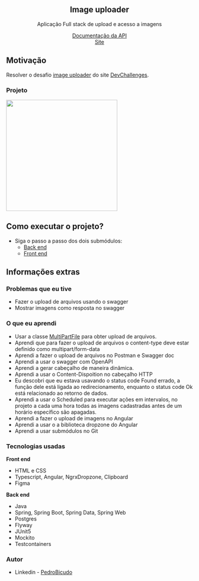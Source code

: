 <div align="center">
    <h2>Image uploader</h2>
    <p>Aplicação Full stack de upload e acesso a imagens</p>
    <a href="https://imageuploader-pedrobicudo.herokuapp.com/swagger-ui.html">Documentação da API</a><br/>
    <a href="https://imageuploader-pedrobicudo.netlify.app/upload">Site</a>
</div>

## Motivação
Resolver o desafio [image uploader](https://devchallenges.io/challenges/O2iGT9yBd6xZBrOcVirx) do site [DevChallenges](https://devchallenges.io/).

### Projeto
<img src="https://user-images.githubusercontent.com/43938917/182935833-9c10992b-ca99-4a83-8864-4ba733be6549.gif" width="300"/>


## Como executar o projeto?
- Siga o passo a passo dos dois submódulos:
  - [Back end](https://github.com/PedroBicudo/imageuploadapi)
  - [Front end](https://github.com/PedroBicudo/imageuploadfrontend)

## Informações extras

### Problemas que eu tive

- Fazer o upload de arquivos usando o swagger
- Mostrar imagens como resposta no swagger

### O que eu aprendi

- Usar a classe [MultiPartFile](https://docs.spring.io/spring-framework/docs/current/javadoc-api/org/springframework/web/multipart/MultipartFile.html) para obter upload de arquivos.
- Aprendi que para fazer o upload de arquivos o content-type deve estar definido como multipart/form-data
- Aprendi a fazer o upload de arquivos no Postman e Swagger doc
- Aprendi a usar o swagger com OpenAPI
- Aprendi a gerar cabeçalho de maneira dinâmica.
- Aprendi a usar o Content-Dispoition no cabeçalho HTTP
- Eu descobri que eu estava usavando o status code Found errado, a função dele está ligada ao redirecionamento, enquanto o status code Ok está relacionado ao retorno de dados.
- Aprendi a usar o Scheduled para executar ações em intervalos, no projeto a cada uma hora todas as imagens cadastradas antes de um horário específico são apagadas.
- Aprendi a fazer o upload de imagens no Angular
- Aprendi a usar o a biblioteca dropzone do Angular
- Aprendi a usar submódulos no Git

### Tecnologias usadas
**Front end**
- HTML e CSS
- Typescript, Angular, NgrxDropzone, Clipboard
- Figma

**Back end**
- Java
- Spring, Spring Boot, Spring Data, Spring Web
- Postgres
- Flyway
- JUnit5
- Mockito
- Testcontainers

### Autor
- Linkedin - [PedroBicudo](https://www.linkedin.com/in/pedro-bicudo)

